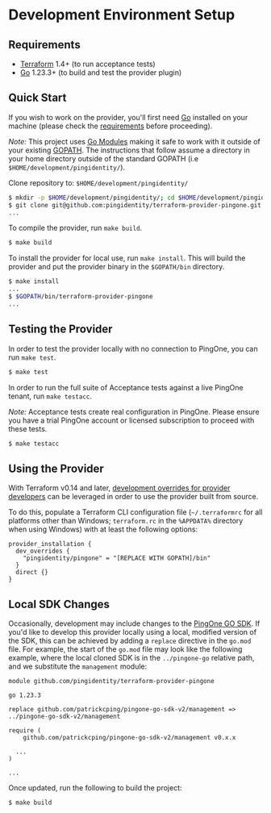 # Development Environment Setup

## Requirements

- [Terraform](https://www.terraform.io/downloads.html) 1.4+ (to run acceptance tests)
- [Go](https://golang.org/doc/install) 1.23.3+ (to build and test the provider plugin)

## Quick Start

If you wish to work on the provider, you'll first need [Go](http://www.golang.org) installed on your machine (please check the [requirements](#requirements) before proceeding).

*Note:* This project uses [Go Modules](https://blog.golang.org/using-go-modules) making it safe to work with it outside of your existing [GOPATH](http://golang.org/doc/code.html#GOPATH). The instructions that follow assume a directory in your home directory outside of the standard GOPATH (i.e `$HOME/development/pingidentity/`).

Clone repository to: `$HOME/development/pingidentity/`

```sh
$ mkdir -p $HOME/development/pingidentity/; cd $HOME/development/pingidentity/
$ git clone git@github.com:pingidentity/terraform-provider-pingone.git
...
```

To compile the provider, run `make build`.

```sh
$ make build
```

To install the provider for local use, run `make install`. This will build the provider and put the provider binary in the `$GOPATH/bin` directory.

```sh
$ make install
...
$ $GOPATH/bin/terraform-provider-pingone
...
```

## Testing the Provider

In order to test the provider locally with no connection to PingOne, you can run `make test`.

```sh
$ make test
```

In order to run the full suite of Acceptance tests against a live PingOne tenant, run `make testacc`.

*Note:* Acceptance tests create real configuration in PingOne.  Please ensure you have a trial PingOne account or licensed subscription to proceed with these tests.

```sh
$ make testacc
```

## Using the Provider

With Terraform v0.14 and later, [development overrides for provider developers](https://www.terraform.io/docs/cli/config/config-file.html#development-overrides-for-provider-developers) can be leveraged in order to use the provider built from source.

To do this, populate a Terraform CLI configuration file (`~/.terraformrc` for all platforms other than Windows; `terraform.rc` in the `%APPDATA%` directory when using Windows) with at least the following options:

```hcl
provider_installation {
  dev_overrides {
    "pingidentity/pingone" = "[REPLACE WITH GOPATH]/bin"
  }
  direct {}
}
```

## Local SDK Changes

Occasionally, development may include changes to the [PingOne GO SDK](https://github.com/patrickcping/pingone-go-sdk-v2). If you'd like to develop this provider locally using a local, modified version of the SDK, this can be achieved by adding a `replace` directive in the `go.mod` file.  For example, the start of the `go.mod` file may look like the following example, where the local cloned SDK is in the `../pingone-go` relative path, and we substitute the `management` module:

```
module github.com/pingidentity/terraform-provider-pingone

go 1.23.3

replace github.com/patrickcping/pingone-go-sdk-v2/management => ../pingone-go-sdk-v2/management

require (
	github.com/patrickcping/pingone-go-sdk-v2/management v0.x.x
  
  ...
)

...
```

Once updated, run the following to build the project:

```shell
$ make build
```